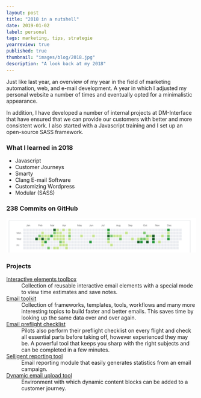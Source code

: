 ```yaml
---
layout: post
title: "2018 in a nutshell"
date: 2019-01-02
label: personal
tags: marketing, tips, strategie
yearreview: true
published: true
thumbnail: "images/blog/2018.jpg"
description: "A look back at my 2018"
---
```

Just like last year, an overview of my year in the field of marketing automation, web, and e-mail development. A year in which I adjusted my personal website a number of times and eventually opted for a minimalistic appearance.

In addition, I have developed a number of internal projects at DM-Interface that have ensured that we can provide our customers with better and more consistent work. I also started with a Javascript training and I set up an open-source SASS framework.

### What I learned in 2018
- Javascript
- Customer Journeys
- Smarty
- Clang E-mail Software
- Customizing Wordpress
- Modular (SASS)

### 238 Commits on GitHub
![alt text](/images/blog/commits_2018.png "Commits in 2018")

### Projects
<dl>
      
   <dt> <a href="#" target="_BLANK"> Interactive elements toolbox </a> </dt>
      
   <dd> Collection of reusable interactive email elements with a special mode to view time estimates and save notes. </dd>
      
   <dt> <a href="#" target="_BLANK"> Email toolkit </a> </dt>
      
   <dd> Collection of frameworks, templates, tools, workflows and many more interesting topics to build faster and better emails. This saves time by looking up the same data over and over again. </dd>
      
   <dt> <a href="#" target="_BLANK"> Email preflight checklist </a> </dt>
      
   <dd> Pilots also perform their preflight checklist on every flight and check all essential parts before taking off, however experienced they may be. A powerful tool that keeps you sharp with the right subjects and can be completed in a few minutes. </dd>
      
   <dt> <a href="#" target="_BLANK"> Selligent reporting tool </a> </dt>
      
   <dd> Email reporting module that easily generates statistics from an email campaign. </dd>
      
   <dt> <a href="#" target="_BLANK"> Dynamic email upload tool </a> </dt>
      
   <dd> Environment with which dynamic content blocks can be added to a customer journey. </dd>
</dl>